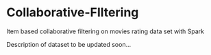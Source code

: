 # Collaborative-FIltering
Item based collaborative filtering  on movies rating data set with Spark 

Description of dataset to be updated soon...
